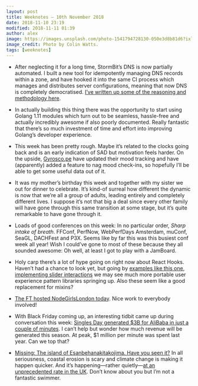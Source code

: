 ```yaml
---
layout: post
title: Weeknotes — 10th November 2018
date: 2018-11-10 23:19
modified: 2018-11-11 01:39
author: alex
image: https://images.unsplash.com/photo-1541794728130-050e3d8b81d6?ixlib=rb-0.3.5&q=85&fm=jpg&crop=entropy&cs=srgb&s=0ee7b2389a3682794326519e742bec65
image_credit: Photo by Colin Watts.
tags: [weeknotes]
---
```


- After neglecting it for a long time, StormBit’s DNS is now partially automated. I built a new tool for idempotently managing DNS records within a zone, and have hooked it into the same CI process which manages and distributes server configurations, meaning that now DNS is completely democratised. [I’ve written up some of the reasoning and methodology here](https://alexwilson.tech/blog/2018/11/10/democratising-and-automating-dns/).
- In actually building this thing there was the opportunity to start using Golang 1.11 modules which turn out to be seamless, hassle-free and actually incredibly awesome if also poorly documented. Really fantastic that there’s so much investment of time and effort into improving Golang’s developer experience.


- This week has been pretty rough. Maybe it’s related to the clocks going back and is an early indication of SAD but motivation feels harder. On the upside, [Gyrosco.pe](gyrosco.pe) have updated their mood tracking and have (apparently) added a feature to nag mood check-ins, so hopefully I’ll be able to get some useful data out of it.
- It was my mother’s birthday this week and together with my sister we out for dinner to celebrate. It’s kind-of surreal how different the dynamic is now that we’re all a group of adults, leading entirely and completely different lives. I suppose it’s not that big a deal since every other family will have gone through this same transition at some stage, but it’s quite remarkable to have gone through it.


- Loads of good conferences on this week: In no particular order, *Sharp intake of breath*. FFConf, PerfNow, WebPerfDays Amsterdam, muConf, SeaGL, DACHFest and P3X. Seems like by far this was this busiest conf week all year! Wish I could’ve gone to most of these because they all sounded awesome: Oh well, at least I got to play with a JamBoard.
- Holy carp there’s a lot of hype going on right now about React Hooks. Haven’t had a chance to look yet, but going by [examples like this one, implementing slider interactions](https://codesandbox.io/embed/387p7vo9z5) we may see much more portable user experience pattern libraries springing up. Also these seem like a good replacement for mixins?
- [The FT hosted NodeGirlsLondon today](https://twitter.com/nodegirlslondon/status/1061306448125267974). Nice work to everybody involved!
- With Black Friday coming up, an interesting tidbit came up during conversation this week: [Singles Day generated $3B for AliBaba in just a couple of minutes](https://twitter.com/juokaz/status/1061367299918217217). I can’t help but wonder how much revenue will be generated this season. At peak, $1 million per minute was spent last year. Can we top that?
- [Missing: The island of Esanbehanakitakojima. Have you seen it?](https://www.washingtonpost.com/world/2018/11/03/japanese-island-quietly-disappeared-no-one-noticed-until-now/) In all seriousness, coastal erosion is scary and climate change is making it happen quicker.  And it’s happening—rather quietly—[at an unprecedented rate in the UK](https://www.bbc.co.uk/news/science-environment-45983260). Don’t know about you but I’m not a fantastic swimmer.
